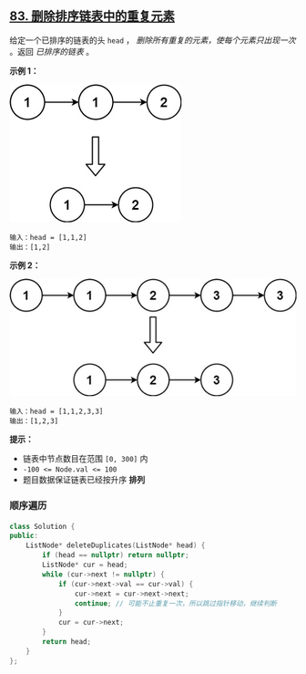 ## [83. 删除排序链表中的重复元素](https://leetcode.cn/problems/remove-duplicates-from-sorted-list/)

给定一个已排序的链表的头 `head` ， *删除所有重复的元素，使每个元素只出现一次* 。返回 *已排序的链表* 。

**示例 1：**

![img](../../Images/9.删除排序链表中的重复元素.assets/list1.jpg)

```
输入：head = [1,1,2]
输出：[1,2]
```

**示例 2：**

![img](../../Images/9.删除排序链表中的重复元素.assets/list2.jpg)

```
输入：head = [1,1,2,3,3]
输出：[1,2,3]
```

**提示：**

- 链表中节点数目在范围 `[0, 300]` 内
- `-100 <= Node.val <= 100`
- 题目数据保证链表已经按升序 **排列**

### 顺序遍历

```c++
class Solution {
public:
    ListNode* deleteDuplicates(ListNode* head) {
        if (head == nullptr) return nullptr;
        ListNode* cur = head;
        while (cur->next != nullptr) {
            if (cur->next->val == cur->val) {
                cur->next = cur->next->next;
                continue; // 可能不止重复一次，所以跳过指针移动，继续判断
            }
            cur = cur->next;
        }
        return head;
    }
};
```

